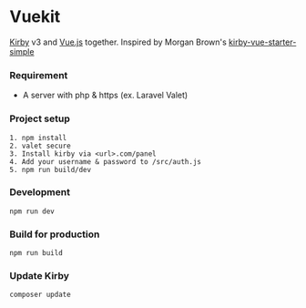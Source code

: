 # Vuekit
[Kirby](https://getkirby.com) v3 and [Vue.js](https://vuejs.org/) together.
Inspired by Morgan Brown's [kirby-vue-starter-simple](https://github.com/mhgbrown/kirby-vue-starter-simple)

### Requirement
* A server with php & https (ex. Laravel Valet)

### Project setup
```
1. npm install
2. valet secure
3. Install kirby via <url>.com/panel
4. Add your username & password to /src/auth.js
5. npm run build/dev
```

### Development
```
npm run dev
```

### Build for production
```
npm run build
```

### Update Kirby
```
composer update
```

